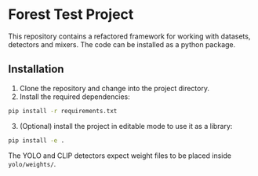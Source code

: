 # Forest Test Project

This repository contains a refactored framework for working with datasets,
detectors and mixers.  The code can be installed as a python package.

## Installation

1. Clone the repository and change into the project directory.
2. Install the required dependencies:

```bash
pip install -r requirements.txt
```

3. (Optional) install the project in editable mode to use it as a library:

```bash
pip install -e .
```

The YOLO and CLIP detectors expect weight files to be placed inside
`yolo/weights/`.

